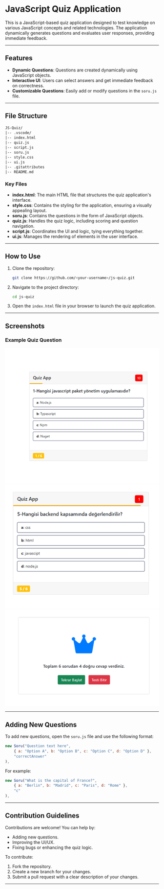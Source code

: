 # JavaScript Quiz Application

This is a JavaScript-based quiz application designed to test knowledge on various JavaScript concepts and related technologies. The application dynamically generates questions and evaluates user responses, providing immediate feedback.

---

## Features

- **Dynamic Questions**: Questions are created dynamically using JavaScript objects.
- **Interactive UI**: Users can select answers and get immediate feedback on correctness.
- **Customizable Questions**: Easily add or modify questions in the `soru.js` file.

---

## File Structure

```
JS-Quiz/
|-- .vscode/
|-- index.html
|-- quiz.js
|-- script.js
|-- soru.js
|-- style.css
|-- ui.js
|-- .gitattributes
|-- README.md
```

### Key Files

- **index.html**: The main HTML file that structures the quiz application's interface.
- **style.css**: Contains the styling for the application, ensuring a visually appealing layout.
- **soru.js**: Contains the questions in the form of JavaScript objects.
- **quiz.js**: Handles the quiz logic, including scoring and question navigation.
- **script.js**: Coordinates the UI and logic, tying everything together.
- **ui.js**: Manages the rendering of elements in the user interface.

---

## How to Use

1. Clone the repository:
   ```bash
   git clone https://github.com/<your-username>/js-quiz.git
   ```

2. Navigate to the project directory:
   ```bash
   cd js-quiz
   ```

3. Open the `index.html` file in your browser to launch the quiz application.

---

## Screenshots

### Example Quiz Question
![alt text](image-1.png)
![alt text](image-2.png)
![alt text](image-3.png)


---

## Adding New Questions

To add new questions, open the `soru.js` file and use the following format:

```javascript
new Soru("Question text here", 
    { a: "Option A", b: "Option B", c: "Option C", d: "Option D" }, 
    "correctAnswer"
),
```

For example:

```javascript
new Soru("What is the capital of France?", 
    { a: "Berlin", b: "Madrid", c: "Paris", d: "Rome" }, 
    "c"
),
```

---

## Contribution Guidelines

Contributions are welcome! You can help by:

- Adding new questions.
- Improving the UI/UX.
- Fixing bugs or enhancing the quiz logic.

To contribute:
1. Fork the repository.
2. Create a new branch for your changes.
3. Submit a pull request with a clear description of your changes.

---



